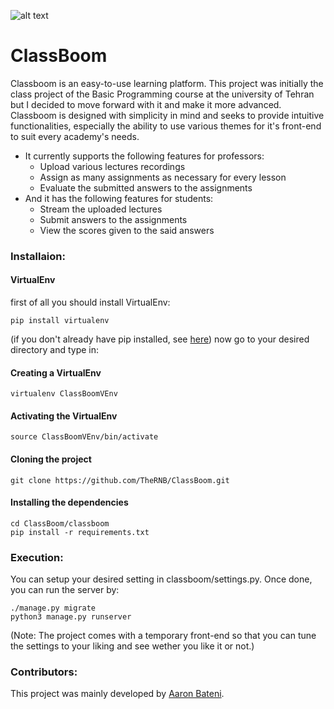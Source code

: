![alt text](https://raw.githubusercontent.com/TheRNB/ClassBoom/main/logo.png)
# ClassBoom #
Classboom is an easy-to-use learning platform. This project was initially the class project of the Basic Programming course at the university of Tehran but I decided to move forward with it and make it more advanced. Classboom is designed with simplicity in mind and seeks to provide intuitive functionalities, especially the ability to use various themes for it's front-end to suit every academy's needs.
- It currently supports the following features for professors:
    - Upload various lectures recordings
    - Assign as many assignments as necessary for every lesson
    - Evaluate the submitted answers to the assignments
- And it has the following features for students:
    - Stream the uploaded lectures
    - Submit answers to the assignments
    - View the scores given to the said answers

### Installaion: ###
#### VirtualEnv ####
first of all you should install VirtualEnv:
```
pip install virtualenv
```
(if you don't already have pip installed, see [here](https://pip.pypa.io/en/stable/installation/))
now go to your desired directory and type in:
#### Creating a VirtualEnv ####
```
virtualenv ClassBoomVEnv
```
#### Activating the VirtualEnv ####
```
source ClassBoomVEnv/bin/activate
```
#### Cloning the project ####
```
git clone https://github.com/TheRNB/ClassBoom.git
```
#### Installing the dependencies ####
```
cd ClassBoom/classboom
pip install -r requirements.txt
```

### Execution: ###
You can setup your desired setting in classboom/settings.py. Once done, you can run the server by:
```
./manage.py migrate
python3 manage.py runserver
```
(Note: The project comes with a temporary front-end so that you can tune the settings to your liking and see wether you like it or not.)

### Contributors: ###
This project was mainly developed by [Aaron Bateni](https://github.com/TheRNB).
